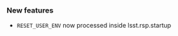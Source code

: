 <!-- Delete the sections that don't apply -->

### New features

- `RESET_USER_ENV` now processed inside lsst.rsp.startup

